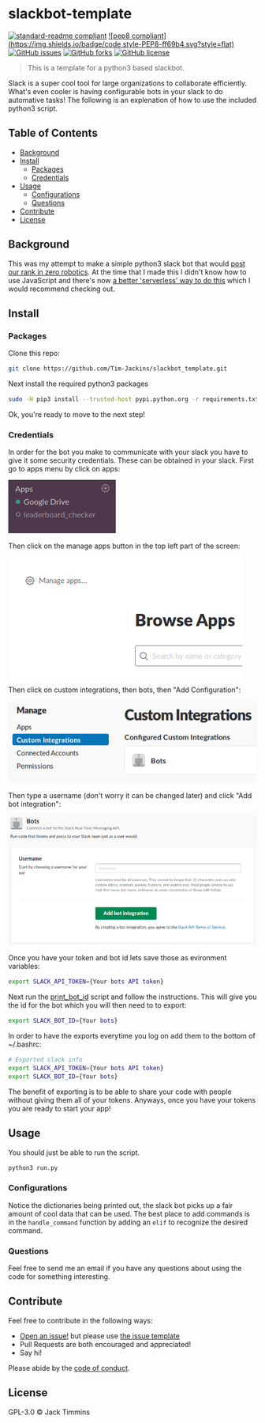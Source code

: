 # slackbot-template

[![standard-readme compliant](https://img.shields.io/badge/readme%20style-standard-brightgreen.svg?style=flat)](https://github.com/RichardLitt/standard-readme)
[![pep8 compliant](https://img.shields.io/badge/code style-PEP8-ff69b4.svg?style=flat)](https://www.python.org/dev/peps/pep-0008/)
[![GitHub issues](https://img.shields.io/github/issues/Tim-Jackins/slackbot-template.svg)](https://github.com/Tim-Jackins/slackbot-template/issues)
[![GitHub forks](https://img.shields.io/github/forks/Tim-Jackins/slackbot-template.svg)](https://github.com/Tim-Jackins/slackbot-template/network)
[![GitHub license](https://img.shields.io/github/license/Tim-Jackins/slackbot-template.svg)](https://github.com/Tim-Jackins/slackbot-template/blob/master/LICENSE)

> This is a template for a python3 based slackbot.

Slack is a super cool tool for large organizations to collaborate efficiently. What's even cooler is having configurable bots in your slack to do automative tasks! The following is an explenation of how to use the included python3 script.

## Table of Contents
- [Background](#background)
- [Install](#install)
	- [Packages](#packages)
	- [Credentials](#credentials)
- [Usage](#usage)
	- [Configurations](#configurations)
	- [Questions](#questions)
- [Contribute](#contribute)
- [License](#license)

## Background
This was my attempt to make a simple python3 slack bot that would [post our rank in zero robotics](print_rank.py). At the time that I made this I didn't know how to use JavaScript and there's now [a better 'serverless' way to do this](https://github.com/johnagan/serverless-slackbot) which I would recommend checking out.

## Install
### Packages

Clone this repo:
```bash
git clone https://github.com/Tim-Jackins/slackbot_template.git
```

Next install the required python3 packages
```bash
sudo -H pip3 install --trusted-host pypi.python.org -r requirements.txt
```
Ok, you're ready to move to the next step!

### Credentials

In order for the bot you make to communicate with your slack you have to give it some security credentials. These can be obtained in your slack. First go to apps menu by click on apps:

![fig1](media/slack_home.png)

Then click on the manage apps button in the top left part of the screen:

![fig2](media/manage_apps.png)

Then click on custom integrations, then bots, then "Add Configuration":

![fig3](media/integrations.png)

Then type a username (don't worry it can be changed later) and click "Add bot integration": 

![fig4](media/config.png)


Once you have your token and bot id lets save those as evironment variables:
```bash
export SLACK_API_TOKEN={Your bots API token}
```
Next run the [print_bot_id](print_bot_id.py) script and follow the instructions. This will give you the id for the bot which you will then need to to export:
```bash
export SLACK_BOT_ID={Your bots}
```

In order to have the exports everytime you log on add them to the bottom of ~/.bashrc:
```bash
# Exported slack info
export SLACK_API_TOKEN={Your bots API token}
export SLACK_BOT_ID={Your bots}
```

The benefit of exporting is to be able to share your code with people without giving them all of your tokens. Anyways, once you have your tokens you are ready to start your app!

## Usage

You should just be able to run the script.
```bash
python3 run.py
```

### Configurations

Notice the dictionaries being printed out, the slack bot picks up a fair amount of cool data that can be used. The best place to add commands is in the `handle_command` function by adding an `elif` to recognize the desired command.

### Questions

Feel free to send me an email if you have any questions about using the code for something interesting.

## Contribute

Feel free to contribute in the following ways:

- [Open an issue!](https://github.com/Tim-Jackins/slackbot-template/issues/new) but please use [the issue template](docs/issue_template.md)
- Pull Requests are both encouraged and appreciated!
- Say hi!

Please abide by the [code of conduct](docs/CODE_OF_CONDUCT.md).

## License

GPL-3.0 © Jack Timmins

